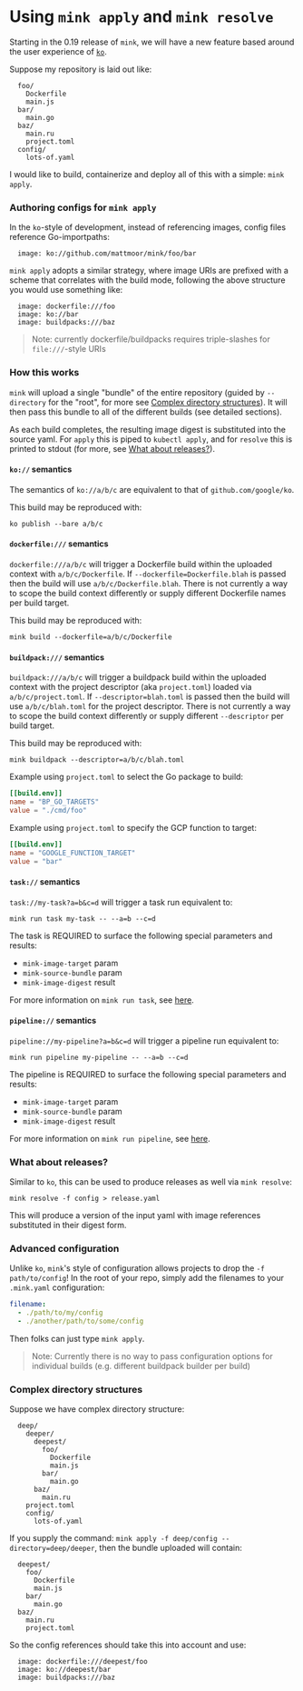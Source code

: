 # Using `mink apply` and `mink resolve`

Starting in the 0.19 release of `mink`, we will have a new feature based around
the user experience of [`ko`](https://github.com/google/ko).

Suppose my repository is laid out like:

```
  foo/
    Dockerfile
    main.js
  bar/
    main.go
  baz/
    main.ru
    project.toml
  config/
    lots-of.yaml
```

I would like to build, containerize and deploy all of this with a simple:
`mink apply`.

### Authoring configs for `mink apply`

In the `ko`-style of development, instead of referencing images, config files
reference Go-importpaths:

```
  image: ko://github.com/mattmoor/mink/foo/bar
```

`mink apply` adopts a similar strategy, where image URIs are prefixed with a
scheme that correlates with the build mode, following the above structure you
would use something like:

```
  image: dockerfile:///foo
  image: ko://bar
  image: buildpacks:///baz
```

> Note: currently dockerfile/buildpacks requires triple-slashes for
> `file:///`-style URIs

### How this works

`mink` will upload a single "bundle" of the entire repository (guided by
`--directory` for the "root", for more see
[Complex directory structures](#complex-directory-structures)). It will then
pass this bundle to all of the different builds (see detailed sections).

As each build completes, the resulting image digest is substituted into the
source yaml. For `apply` this is piped to `kubectl apply`, and for `resolve`
this is printed to stdout (for more, see
[What about releases?](#what-about-releases)).

#### `ko://` semantics

The semantics of `ko://a/b/c` are equivalent to that of `github.com/google/ko`.

This build may be reproduced with:

```shell
ko publish --bare a/b/c
```

#### `dockerfile:///` semantics

`dockerfile:///a/b/c` will trigger a Dockerfile build within the uploaded
context with `a/b/c/Dockerfile`. If `--dockerfile=Dockerfile.blah` is passed
then the build will use `a/b/c/Dockerfile.blah`. There is not currently a way to
scope the build context differently or supply different Dockerfile names per
build target.

This build may be reproduced with:

```shell
mink build --dockerfile=a/b/c/Dockerfile
```

#### `buildpack:///` semantics

`buildpack:///a/b/c` will trigger a buildpack build within the uploaded context
with the project descriptor (aka `project.toml`) loaded via
`a/b/c/project.toml`. If `--descriptor=blah.toml` is passed then the build will
use `a/b/c/blah.toml` for the project descriptor. There is not currently a way to scope
the build context differently or supply different `--descriptor` per build
target.

This build may be reproduced with:

```shell
mink buildpack --descriptor=a/b/c/blah.toml
```

Example using `project.toml` to select the Go package to build:

```toml
[[build.env]]
name = "BP_GO_TARGETS"
value = "./cmd/foo"
```

Example using `project.toml` to specify the GCP function to target:

```toml
[[build.env]]
name = "GOOGLE_FUNCTION_TARGET"
value = "bar"
```

#### `task://` semantics

`task://my-task?a=b&c=d` will trigger a task run equivalent to:

```shell
mink run task my-task -- --a=b --c=d
```

The task is REQUIRED to surface the following special parameters and results:

- `mink-image-target` param
- `mink-source-bundle` param
- `mink-image-digest` result

For more information on `mink run task`, see [here](./RUN.md).

#### `pipeline://` semantics

`pipeline://my-pipeline?a=b&c=d` will trigger a pipeline run equivalent to:

```shell
mink run pipeline my-pipeline -- --a=b --c=d
```

The pipeline is REQUIRED to surface the following special parameters and
results:

- `mink-image-target` param
- `mink-source-bundle` param
- `mink-image-digest` result

For more information on `mink run pipeline`, see [here](./RUN.md).

### What about releases?

Similar to `ko`, this can be used to produce releases as well via
`mink resolve`:

```
mink resolve -f config > release.yaml
```

This will produce a version of the input yaml with image references substituted
in their digest form.

### Advanced configuration

Unlike `ko`, `mink`'s style of configuration allows projects to drop the
`-f path/to/config`! In the root of your repo, simply add the filenames to your
`.mink.yaml` configuration:

```yaml
filename:
  - ./path/to/my/config
  - ./another/path/to/some/config
```

Then folks can just type `mink apply`.

> Note: Currently there is no way to pass configuration options for individual
> builds (e.g. different buildpack builder per build)

### Complex directory structures

Suppose we have complex directory structure:

```
  deep/
    deeper/
      deepest/
        foo/
          Dockerfile
          main.js
        bar/
          main.go
      baz/
        main.ru
	project.toml
    config/
      lots-of.yaml
```

If you supply the command: `mink apply -f deep/config --directory=deep/deeper`,
then the bundle uploaded will contain:

```
  deepest/
    foo/
      Dockerfile
      main.js
    bar/
      main.go
  baz/
    main.ru
    project.toml
```

So the config references should take this into account and use:

```
  image: dockerfile:///deepest/foo
  image: ko://deepest/bar
  image: buildpacks:///baz

```
